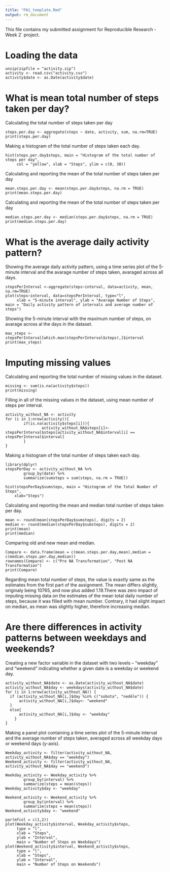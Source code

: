 ```yaml
---
title: "PA1_template.Rmd"
output: rm_document
---
```


This file contains my submitted assignment for Reproducible Research - Week 2` project.

Loading the data
================
```{r, echo = TRUE}
unzip(zipfile = "activity.zip")
activity <- read.csv("activity.csv")
activity$date <- as.Date(activity$date)
```

What is mean total number of steps taken per day?
================
Calculating the total number of steps taken per day
```{r, echo = TRUE, eval=TRUE}
steps.per.day <- aggregate(steps ~ date, activity, sum, na.rm=TRUE)
print(steps.per.day)
```

Making a histogram of the total number of steps taken each day.
```{r, echo = TRUE, eval=TRUE}
hist(steps.per.day$steps, main = "Histogram of the total number of steps per day",
     col = "yellow", xlab = "Steps", ylim = c(0, 30))
```

Calculating and reporting the mean of the total number of steps taken per day
```{r, echo = TRUE, eval=TRUE}
mean.steps.per.day <- mean(steps.per.day$steps, na.rm = TRUE)
print(mean.steps.per.day)
```

Calculating and reporting the mean of the total number of steps taken per day
```{r, echo = TRUE, eval=TRUE}
median.steps.per.day <- median(steps.per.day$steps, na.rm = TRUE)
print(median.steps.per.day)
```

What is the average daily activity pattern?
=================
Showing the average daily activity pattern, using a time series plot of the 5-minute interval and the avarage number of steps taken, avaraged across all days.
```{r, echo = TRUE, eval=TRUE}
stepsPerInterval <-aggregate(steps~interval, data=activity, mean, na.rm=TRUE)
plot(steps~interval, data=stepsPerInterval, type="l",
     xlab = "5-minute interval", ylab = "Avarage Number of Steps", main = "Daily activity pattern of intervals and average number of steps")
```

Showing the 5-minute interval with the maximum number of steps, on avarage across al the days in the dataset.
```{r, echo = TRUE, eval=TRUE}
max_steps <- stepsPerInterval[which.max(stepsPerInterval$steps),]$interval
print(max_steps)
```

Imputing missing values
===================
Calculating and reporting the total number of missing values in the dataset.
```{r, echo = TRUE, eval=TRUE}
missing <- sum(is.na(activity$steps))
print(missing)
```

Filling in all of the missing values in the dataset, using mean number of steps per interval.
```{r, echo = TRUE, eval=TRUE}
activity_without_NA <- activity  
for (i in 1:nrow(activity)){
        if(is.na(activity$steps[i])){
                activity_without_NA$steps[i]<- stepsPerInterval$steps[activity_without_NA$interval[i] == stepsPerInterval$interval]
        }
}
```

Making a histogram of the total number of steps taken each day. 
```{r, echo = TRUE, eval=TRUE}
library(dplyr)
stepsPerDay <- activity_without_NA %>%
        group_by(date) %>%
        summarize(sumsteps = sum(steps, na.rm = TRUE)) 

hist(stepsPerDay$sumsteps, main = "Histogram of the Total Number of Steps", 
    xlab="Steps")
```

Calculating and reporting the mean and median total number of steps taken per day. 
```{r, echo = TRUE, eval=TRUE}
mean <- round(mean(stepsPerDay$sumsteps), digits = 2)
median <- round(median(stepsPerDay$sumsteps), digits = 2)
print(mean)
print(median)
```

Comparing old and new mean and median.
```{r, echo = TRUE, eval=TRUE}
Compare <- data.frame(mean = c(mean.steps.per.day,mean),median = c(median.steps.per.day,median))
rownames(Compare) <- c("Pre NA Transformation", "Post NA Transformation")
print(Compare)
```

Regarding mean total number of steps, the value is exaxtly same as the estimates from the first part of the assignment. The mean differs slightly, originaly being 10765, and now plus added 1.19.There was zero impact of imputing missing data on the estimates of the mean total daily number of steps, because it was filled with mean number. Contrary, it had slight impact on median, as mean was slightly higher, therefore increasing median.

Are there differences in activity patterns between weekdays and weekends?
==================

Creating a new factor variable in the dataset with two levels – “weekday” and “weekend” indicating whether a given date is a weekday or weekend day.
```{r, echo = TRUE, eval=TRUE}
activity_without_NA$date <- as.Date(activity_without_NA$date)
activity_without_NA$day <- weekdays(activity_without_NA$date)
for (i in 1:nrow(activity_without_NA)) {
  if (activity_without_NA[i,]$day %in% c("sobota", "neděle")) {
      activity_without_NA[i,]$day<- "weekend"
  } 
  else{
      activity_without_NA[i,]$day <- "weekday"
    }
}
```

Making a panel plot containing a time series plot of the 5-minute interval and the average number of steps taken, averaged across all weekday days or weekend days (y-axis). 
```{r, echo = TRUE, eval=TRUE}
Weekday_activity <- filter(activity_without_NA, activity_without_NA$day == "weekday")
Weekend_activity <- filter(activity_without_NA, activity_without_NA$day == "weekend")

Weekday_activity <- Weekday_activity %>%
        group_by(interval) %>%
        summarize(steps = mean(steps)) 
Weekday_activity$day <- "weekday"

Weekend_activity <- Weekend_activity %>%
        group_by(interval) %>%
        summarize(steps = mean(steps)) 
Weekend_activity$day <- "weekend"

par(mfcol = c(1,2))
plot(Weekday_activity$interval, Weekday_activity$steps,
     type = "l",
     xlab = "Steps",
     ylab = "Interval",
     main = "Number of Steps on Weekdays")
plot(Weekend_activity$interval, Weekend_activity$steps,
     type = "l",
     xlab = "Steps",
     ylab = "Interval",
     main = "Number of Steps on Weekends")
```

